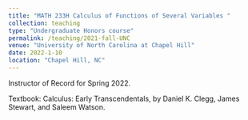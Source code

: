 ```yaml
---
title: "MATH 233H Calculus of Functions of Several Variables "
collection: teaching
type: "Undergraduate Honors course"
permalink: /teaching/2021-fall-UNC
venue: "University of North Carolina at Chapel Hill"
date: 2022-1-10
location: "Chapel Hill, NC"
---
```


Instructor of Record for Spring 2022. 

Textbook: Calculus: Early Transcendentals, by Daniel K. Clegg, James Stewart, and Saleem Watson.

